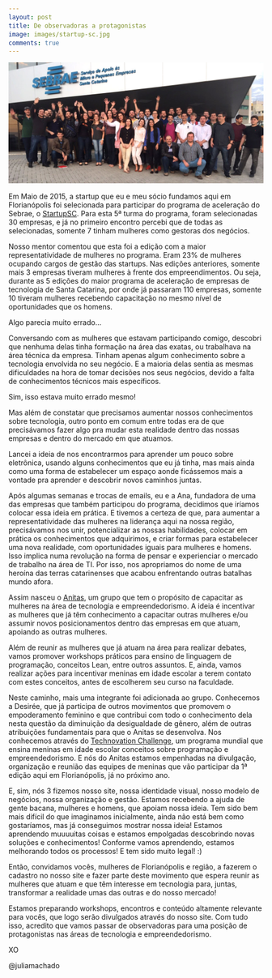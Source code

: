 ```yaml
---
layout: post
title: De observadoras a protagonistas
image: images/startup-sc.jpg
comments: true
---
```


![5ª Turma Startup SC](/images/startup-sc.jpg "5ª Turma Startup SC")


Em Maio de 2015, a startup que eu e meu sócio fundamos aqui em Florianópolis foi selecionada para participar do programa de aceleração do Sebrae, o [StartupSC](http://www.startupsc.com.br/). Para esta 5ª turma do programa, foram selecionadas 30 empresas, e já no primeiro encontro percebi que de todas as selecionadas, somente 7 tinham mulheres como gestoras dos negócios. 


Nosso mentor comentou que esta foi a edição com a maior representatividade de mulheres no programa. Eram 23% de mulheres ocupando cargos de gestão das startups. Nas edições anteriores, somente mais 3 empresas tiveram mulheres à frente dos empreendimentos.
Ou seja, durante as 5 edições do maior programa de aceleração de empresas de tecnologia de Santa Catarina, por onde já passaram 110 empresas, somente 10 tiveram mulheres recebendo capacitação no mesmo nível de oportunidades que os homens.


Algo parecia muito errado...


<!--resumo-->


Conversando com as mulheres que estavam participando comigo, descobri que nenhuma delas tinha formação na área das exatas, ou trabalhava na área técnica da empresa. Tinham apenas algum conhecimento sobre a tecnologia envolvida no seu negócio. E a maioria delas sentia as mesmas dificuldades na hora de tomar decisões nos seus negócios, devido a falta de conhecimentos técnicos mais específicos.


Sim, isso estava muito errado mesmo!


Mas além de constatar que precisamos aumentar nossos conhecimentos sobre tecnologia, outro ponto em comum entre todas era de que precisávamos fazer algo pra mudar esta realidade dentro das nossas empresas e dentro do mercado em que atuamos.


Lancei a ideia de nos encontrarmos para aprender um pouco sobre eletrônica, usando alguns conhecimentos que eu já tinha, mas mais ainda como uma forma de estabelecer um espaço aonde ficássemos mais a vontade pra aprender e descobrir novos caminhos juntas.


Após algumas semanas e trocas de emails, eu e a Ana, fundadora de uma das empresas que também participou do programa, decidimos que iríamos colocar essa ideia em prática. E tivemos a certeza de que, para aumentar a representatividade das mulheres na liderança aqui na nossa região, precisávamos nos unir, potencializar as nossas habilidades, colocar em prática os conhecimentos que adquirimos, e criar formas para estabelecer uma nova realidade, com oportunidades iguais para mulheres e homens. Isso implica numa revolução na forma de pensar e experienciar o mercado de trabalho na área de TI. Por isso, nos apropriamos do nome de uma heroína das terras catarinenses que acabou enfrentando outras batalhas mundo afora. 


Assim nasceu o [Anitas](http://anitas.com.br), um grupo que tem o propósito de capacitar as mulheres na área de tecnologia e empreendedorismo. A ideia é incentivar as mulheres que já têm conhecimento a capacitar outras mulheres e/ou assumir novos posicionamentos dentro das empresas em que atuam, apoiando as outras mulheres.


Além de reunir as mulheres que já atuam na área para realizar debates, vamos promover workshops práticos para ensino de linguagem de programação, conceitos Lean, entre outros assuntos. E, ainda, vamos realizar ações para incentivar meninas em idade escolar a terem contato com estes conceitos, antes de escolherem seu curso na faculdade.


Neste caminho, mais uma integrante foi adicionada ao grupo. Conhecemos a Desirée, que já participa de outros movimentos que promovem o empoderamento feminino e que contribui com todo o conhecimento dela nesta questão da diminuição da desigualdade de gênero, além de outras atribuições fundamentais para que o Anitas se desenvolva. Nos conhecemos através do [Technovation Challenge](http://www.technovationchallenge.org/brasil), um programa mundial que ensina meninas em idade escolar conceitos sobre programação e empreendedorismo. E nós do Anitas estamos empenhadas na divulgação, organização e reunião das equipes de meninas que vão participar da 1ª edição aqui em Florianópolis, já no próximo ano. 


E, sim, nós 3 fizemos nosso site, nossa identidade visual, nosso modelo de negócios, nossa organização e gestão. Estamos recebendo a ajuda de gente bacana, mulheres e homens, que apoiam nossa ideia. Tem sido bem mais difícil do que imaginamos inicialmente, ainda não está bem como gostaríamos, mas já conseguimos mostrar nossa ideia! Estamos aprendendo muuuuitas coisas e estamos empolgadas descobrindo novas soluções e conhecimentos! Conforme vamos aprendendo, estamos melhorando todos os processos! E tem sido muito legal! :)


Então, convidamos vocês, mulheres de Florianópolis e região, a fazerem o cadastro no nosso site e fazer parte deste movimento que espera reunir as mulheres que atuam e que têm interesse em tecnologia para, juntas, transformar a realidade umas das outras e do nosso mercado!


Estamos preparando workshops, encontros e conteúdo altamente relevante para vocês, que logo serão divulgados através do nosso site. Com tudo isso, acredito que vamos passar de observadoras para uma posição de protagonistas nas áreas de tecnologia e empreendedorismo.


XO


@juliamachado 
